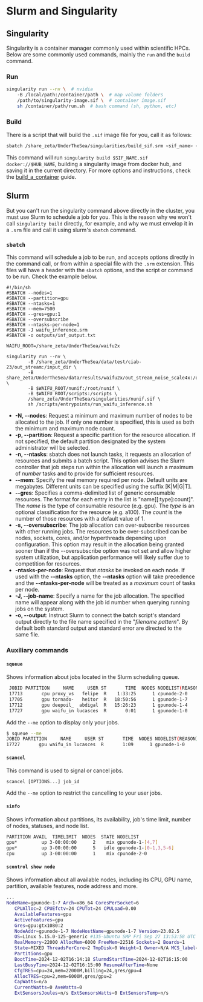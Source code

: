# Slurm and Singularity

## Singularity

Singularity is a container manager commonly used within scientific HPCs. Below are some commonly used commands, mainly the `run` and the `build` command.

### Run

```bash
singularity run --nv \  # nvidia
    -B /local/path:/container/path \  # map volume folders
    /path/to/singularity-image.sif \  # container image.sif
    sh /container/path/run.sh  # bash command (sh, python, etc)
```
### Build

There is a script that will build the `.sif` image file for you, call it as follows:

```bash
sbatch /share_zeta/UnderTheSea/singularities/build_sif.srm <sif_name> <docker_hub_name>
```

This command will run `singularity build $SIF_NAME.sif docker://$HUB_NAME`, building a
singularity image from docker hub, and saving it in the current directory. For more options and instructions, check the [build_a_container](https://docs.sylabs.io/guides/3.0/user-guide/build_a_container.html) guide.

## Slurm

But you can't run the singularity command above directly in the cluster, you must use Slurm to schedule a job for you. This is the reason why we won't call `singularity build` directly, for example, and why we must envelop it in a `.srm` file and call it using slurm's `sbatch` command.

### `sbatch`

This command will schedule a job to be run, and accepts options directly in the command call, or from within a special file with the `.srm` extension. This files will have a header with the `sbatch` options, and the script or command to be run. Check the example below.

```shell
#!/bin/sh
#SBATCH --nodes=1
#SBATCH --partition=gpu
#SBATCH --ntasks=1
#SBATCH --mem=7500
#SBATCH --gres=gpu:1
#SBATCH --oversubscribe
#SBATCH --ntasks-per-node=1
#SBATCH -J waifu_inference.srm
#SBATCH -o outputs/inf_output.txt

WAIFU_ROOT=/share_zeta/UnderTheSea/waifu2x

singularity run --nv \
        -B /share_zeta/UnderTheSea/data/test/ciab-23/out_stream:/input_dir \
        -B share_zeta/UnderTheSea/data/results/waifu2x/out_stream_noise_scale4x:/output_dir \
        -B $WAIFU_ROOT/nunif:/root/nunif \
        -B $WAIFU_ROOT/scripts:/scripts \
        /share_zeta/UnderTheSea/singularities/nunif.sif \
        sh /scripts/entrypoints/run_waifu_inference.sh
```

- **-N, --nodes**: Request a minimum and maximum number of nodes to be allocated to the job. If only one number is specified, this is used as both the minimum and maximum node count.
- **-p, --partition**: Request a specific partition for the resource allocation. If not specified, the default partition designated by the system administrator will be selected. 
- **-n, --ntasks**: sbatch does not launch tasks, it requests an allocation of resources and submits a batch script. This option advises the Slurm controller that job steps run within the allocation will launch a maximum of _number_ tasks and to provide for sufficient resources.
- **--mem**: Specify the real memory required per node. Default units are megabytes. Different units can be specified using the suffix \[K|M|G|T].
- **--gres**: Specifies a comma-delimited list of generic consumable resources. The format for each entry in the list is "name\[\[:type]:count]". The _name_ is the type of consumable resource (e.g. gpu). The _type_ is an optional classification for the resource (e.g. a100). The _count_ is the number of those resources with a default value of 1.
- **-s, --oversubscribe**: The job allocation can over-subscribe resources with other running jobs. The resources to be over-subscribed can be nodes, sockets, cores, and/or hyperthreads depending upon configuration. This option may result in the allocation being granted sooner than if the --oversubscribe option was not set and allow higher system utilization, but application performance will likely suffer due to competition for resources.
- **-ntasks-per-node**: Request that _ntasks_ be invoked on each node. If used with the **--ntasks** option, the **--ntasks** option will take precedence and the **--ntasks-per-node** will be treated as a _maximum_ count of tasks per node.
- **-J, --job-name**: Specify a name for the job allocation. The specified name will appear along with the job id number when querying running jobs on the system.
- **-o, --output**: Instruct Slurm to connect the batch script's standard output directly to the file name specified in the "_filename pattern_". By default both standard output and standard error are directed to the same file.

### Auxiliary commands

#### `squeue`

Shows information about jobs located in the Slurm scheduling queue.

```bash
 JOBID PARTITION     NAME     USER ST       TIME  NODES NODELIST(REASON)
 17713       cpu proxy_vs   felipe  R    1:33:25      1 cpunode-2-0
 17705       gpu tornado-   heitor  R   18:50:56      1 gpunode-1-7
 17712       gpu deepoil_  abdigal  R   15:26:23      1 gpunode-1-4
 17727       gpu waifu_in lucasces  R       0:01      1 gpunode-1-0
```

Add the `--me` option to display only your jobs.

```bash
$ squeue --me
JOBID PARTITION     NAME     USER ST       TIME  NODES NODELIST(REASON)
17727       gpu waifu_in lucasces  R       1:09      1 gpunode-1-0

```

#### `scancel`

This command is used to signal or cancel jobs.

```
scancel [OPTIONS...] job_id
```

Add the `--me` option to restrict the cancelling to your user jobs.

#### `sinfo`

Shows information about partitions, its availability, job's time limit, number of nodes, statuses, and node list.

```bash
PARTITION AVAIL  TIMELIMIT  NODES  STATE NODELIST
gpu*         up 3-00:00:00      2    mix gpunode-1-[4,7]
gpu*         up 3-00:00:00      5   idle gpunode-1-[0-1,3,5-6]
cpu          up 3-00:00:00      1    mix cpunode-2-0
```

#### `scontrol show node`

Shows information about all available nodes, including its CPU, GPU name, partition, available features, node address and more.

```bash
...
NodeName=gpunode-1-7 Arch=x86_64 CoresPerSocket=6 
   CPUAlloc=2 CPUEfctv=24 CPUTot=24 CPULoad=0.00
   AvailableFeatures=gpu
   ActiveFeatures=gpu
   Gres=gpu:gtx1080:2
   NodeAddr=gpunode-1-7 NodeHostName=gpunode-1-7 Version=23.02.5
   OS=Linux 5.15.0-125-generic #135-Ubuntu SMP Fri Sep 27 13:53:58 UTC 2024 
   RealMemory=22000 AllocMem=6000 FreeMem=22516 Sockets=2 Boards=1
   State=MIXED ThreadsPerCore=2 TmpDisk=0 Weight=1 Owner=N/A MCS_label=N/A
   Partitions=gpu 
   BootTime=2024-12-02T16:14:18 SlurmdStartTime=2024-12-02T16:15:00
   LastBusyTime=2024-12-02T16:15:00 ResumeAfterTime=None
   CfgTRES=cpu=24,mem=22000M,billing=24,gres/gpu=4
   AllocTRES=cpu=2,mem=6000M,gres/gpu=2
   CapWatts=n/a
   CurrentWatts=0 AveWatts=0
   ExtSensorsJoules=n/s ExtSensorsWatts=0 ExtSensorsTemp=n/s
```

